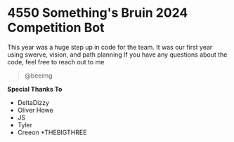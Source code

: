 # 4550 Something's Bruin 2024 Competition Bot
This year was a huge step up in code for the team. 
It was our first year using swerve, vision, and path planning
If you have any questions about the code, feel free to reach out to me</br>
>@beeimg 








**Special Thanks To**
* DeltaDizzy
* Oliver Howe
* JS
* Tyler
* Creeon
*THEBIGTHREE

